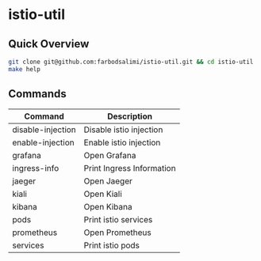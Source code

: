 # istio-util

## Quick Overview

```bash
git clone git@github.com:farbodsalimi/istio-util.git && cd istio-util
make help
```

## Commands

|Command          |Description            |
|-----------------|-----------------------|
|disable-injection|Disable istio injection|
|enable-injection |Enable istio injection|
|grafana          |Open Grafana|
|ingress-info     |Print Ingress Information|
|jaeger           |Open Jaeger|
|kiali            |Open Kiali|
|kibana           |Open Kibana|
|pods             |Print istio services|
|prometheus       |Open Prometheus|
|services         |Print istio pods|
